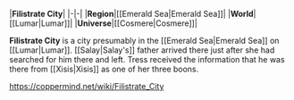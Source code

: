 |**Filistrate City**|
|-|-|
|**Region**|[[Emerald Sea\|Emerald Sea]]|
|**World**|[[Lumar\|Lumar]]|
|**Universe**|[[Cosmere\|Cosmere]]|

**Filistrate City** is a city presumably in the [[Emerald Sea\|Emerald Sea]] on [[Lumar\|Lumar]]. [[Salay\|Salay's]] father arrived there just after she had searched for him there and left. Tress received the information that he was there from [[Xisis\|Xisis]] as one of her three boons.



https://coppermind.net/wiki/Filistrate_City